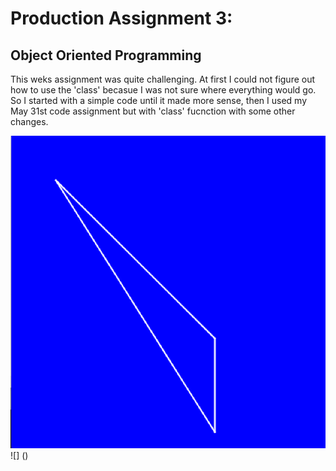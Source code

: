 # Production Assignment 3:
## Object Oriented Programming
This weks assignment was quite challenging. At first I could not figure out how to use the 'class' becasue I was not sure where everything would go. So I started with a simple code until it made more sense, then I used my May 31st code assignment but with 'class' fucnction with some other changes.   

![](https://github.com/SalamaAlmheiri/introToIM/blob/main/June%201/Production%20Assignment%203a.png)
![] ()
